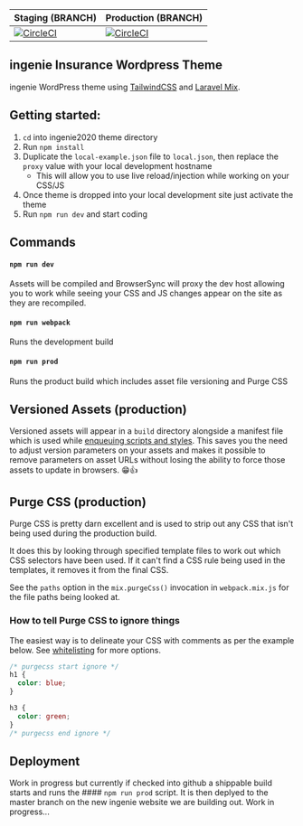Staging (BRANCH)| Production (BRANCH) 
------------ | -------------
[![CircleCI](https://circleci.com/gh/ingenie/ingenie-wordpress/tree/staging.svg?style=shield&circle-token=bc31724a30305edbae333ad9126ff277962138ab)](https://circleci.com/gh/ingenie/ingenie-wordpress/tree/staging) | [![CircleCI](https://circleci.com/gh/ingenie/ingenie-wordpress/tree/master.svg?style=shield&circle-token=bc31724a30305edbae333ad9126ff277962138ab)](https://circleci.com/gh/ingenie/ingenie-wordpress/tree/master)

## ingenie Insurance Wordpress Theme

ingenie WordPress theme using [TailwindCSS](https://tailwindcss.com/) and [Laravel Mix](https://laravel.com/docs/5.8/mix).

## Getting started:

1. `cd` into ingenie2020 theme directory
1. Run `npm install`
1. Duplicate the `local-example.json` file to `local.json`, then replace the `proxy` value with your local development hostname
   - This will allow you to use live reload/injection while working on your CSS/JS
1. Once theme is dropped into your local development site just activate the theme
1. Run `npm run dev` and start coding
   
## Commands

#### `npm run dev`

Assets will be compiled and BrowserSync will proxy the dev host allowing you to work while seeing your CSS and JS changes appear on the site as they are recompiled.

#### `npm run webpack`

Runs the development build

#### `npm run prod`

Runs the product build which includes asset file versioning and Purge CSS 

## Versioned Assets (production)

Versioned assets will appear in a `build` directory alongside a manifest file which is used while 
[enqueuing scripts and styles](https://github.com/mishterk/wp-laravel-mix-theme-boilerplate/blob/master/includes/scripts-and-styles.php).
This saves you the need to adjust version parameters on your assets and makes it possible to remove parameters on 
asset URLs without losing the ability to force those assets to update in browsers. 😁👍

## Purge CSS (production)

Purge CSS is pretty darn excellent and is used to strip out any CSS that isn't being used during the production build. 

It does this by looking through specified template files to work out which CSS selectors have been used. If it can't 
find a CSS rule being used in the templates, it removes it from the final CSS. 

See the `paths` option in the `mix.purgeCss()` invocation in `webpack.mix.js` for the file paths being looked at. 

### How to tell Purge CSS to ignore things

The easiest way is to delineate your CSS with comments as per the example below. See 
[whitelisting](https://www.purgecss.com/whitelisting) for more options.   

```css
/* purgecss start ignore */
h1 {
  color: blue;
}

h3 {
  color: green;
}
/* purgecss end ignore */
```

## Deployment

Work in progress but currently if checked into github a shippable build starts and runs the #### `npm run prod` script. It is then deplyed to the master branch on the new ingenie website we are building out.
Work in progress...